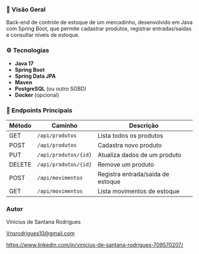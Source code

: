 

### 🚀 Visão Geral

Back-end de controle de estoque de um mercadinho, desenvolvido em Java com Spring Boot, que permite cadastrar produtos, registrar entradas/saídas e consultar níveis de estoque.

### ⚙️ Tecnologias

* **Java 17**
* **Spring Boot**
* **Spring Data JPA**
* **Maven**
* **PostgreSQL** (ou outro SGBD)
* **Docker** (opcional)

### 📘 Endpoints Principais

| Método | Caminho              | Descrição                         |
| ------ | -------------------- | --------------------------------- |
| GET    | `/api/produtos`      | Lista todos os produtos           |
| POST   | `/api/produtos`      | Cadastra novo produto             |
| PUT    | `/api/produtos/{id}` | Atualiza dados de um produto      |
| DELETE | `/api/produtos/{id}` | Remove um produto                 |
| POST   | `/api/movimentos`    | Registra entrada/saída de estoque |
| GET    | `/api/movimentos`    | Lista movimentos de estoque       |



### Autor

Vinicius de Santana Rodrigues

Vnsrodrigues10@gmail.com

https://www.linkedin.com/in/vinicius-de-santana-rodrigues-709570207/
